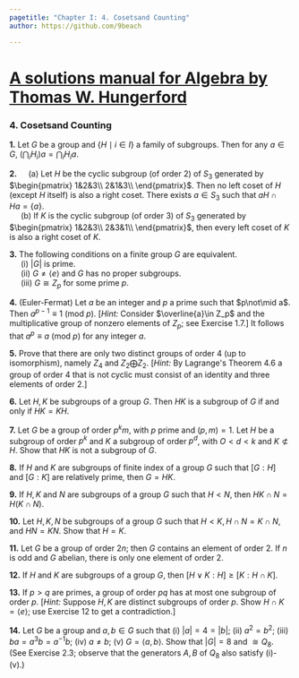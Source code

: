```yaml
---
pagetitle: "Chapter I: 4. Cosetsand Counting"
author: https://github.com/9beach

---
```


# [A solutions manual for Algebra by Thomas W. Hungerford](README.md)
### 4. Cosetsand Counting

**1.** Let $G$ be a group and $\{H\mid i\in I\}$ a family of subgroups. Then
for any $a\in G$, $(\bigcap_i H_i)a=\bigcap_i H_ia$.

**2.**&nbsp;$\quad$(a) Let $H$ be the cyclic subgroup (of order $2$) of $S_3$ generated by
$\begin{pmatrix}
1&2&3\\
2&1&3\\
\end{pmatrix}$. Then no left coset of $H$ (except $H$ itself) is also a right
coset. There exists $a\in S_3$ such that $aH\cap Ha= \{a\}$.
\
&nbsp;$\quad$(b) If $K$ is the cyclic subgroup (of order $3$) of $S_3$
generated by $\begin{pmatrix}
1&2&3\\
2&3&1\\
\end{pmatrix}$, then every left coset of $K$ is also a right coset of $K$.

**3.** The following conditions on a finite group $G$ are equivalent.
\
&nbsp;$\quad$(i) $|G|$ is prime.
\
&nbsp;$\quad$(ii) $G\neq\langle e\rangle$ and $G$ has no proper subgroups.
\
&nbsp;$\quad$(iii) $G\cong Z_p$ for some prime $p$.

**4.** (Euler-Fermat) Let $a$ be an integer and $p$ a prime such that
$p\not\mid a$. Then $a^{p-1}\equiv 1$ (mod $p$). [_Hint:_ Consider
$\overline{a}\in Z_p$ and the multiplicative group of nonzero elements of
$Z_p$; see Exercise 1.7.] It follows that $a^p\equiv a$ (mod $p$) for any
integer $a$.

**5.** Prove that there are only two distinct groups of order $4$ (up to
isomorphism), namely $Z_4$ and $Z_2\bigoplus Z_2$. [_Hint:_ By Lagrange's
Theorem 4.6 a group of order $4$ that is not cyclic must consist of an identity
and three elements of order $2$.]

**6.** Let $H,K$ be subgroups of a group $G$. Then $HK$ is a subgroup of $G$
if and only if $HK=KH$.

**7.** Let $G$ be a group of order $p^km$, with $p$ prime and $(p,m) = 1$.
Let $H$ be a subgroup of order $p^k$ and $K$ a subgroup of order $p^d$,
with $O<d<k$ and $K\not\subset H$. Show that $HK$ is not a subgroup of $G$.

**8.** If $H$ and $K$ are subgroups of finite index of a group $G$ such that
$[G:H]$ and $[G:K]$ are relatively prime, then $G=HK$.

**9.** If $H,K$ and $N$ are subgroups of a group $G$ such that $H<N$, then
$HK\cap N=H(K\cap N)$.

**10.** Let $H,K,N$ be subgroups of a group $G$ such that $H<K, H\cap N=K\cap
N$, and $HN=KN$. Show that $H=K$.

**11.** Let $G$ be a group of order $2n$; then $G$ contains an element of
order $2$. If $n$ is odd and $G$ abelian, there is only one element of order
$2$.

**12.** If $H$ and $K$ are subgroups of a group $G$, then $[H\vee K:H]\ge[K:
H\cap K]$.

**13.** If $p>q$ are primes, a group of order $pq$ has at most one subgroup of
order $p$. [_Hint:_ Suppose $H,K$ are distinct subgroups of order $p$. Show
$H\cap K=\langle e\rangle$; use Exercise 12 to get a contradiction.]

**14.** Let $G$ be a group and $a,b\in G$ such that (i) $|a|=4=|b|$; (ii)
$a^2=b^2$; (iii) $ba=a^3b=a^{-1}b$; (iv) $a\neq b$; (v) $G=\langle a,b\rangle$.
Show that $|G|=8$ and $\cong Q_8$. (See Exercise 2.3; observe that the
generators $A,B$ of $Q_8$ also satisfy (i)-(v).)
